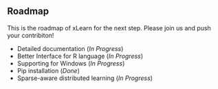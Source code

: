 ## Roadmap

This is the roadmap of xLearn for the next step. Please join us and push your contribiton!

 - Detailed documentation (*In Progress*)
 - Better Interface for R language (*In Progress*)
 - Supporting for Windows (*In Progress*)
 - Pip installation  (*Done*)
 - Sparse-aware distributed learning (*In Progress*)